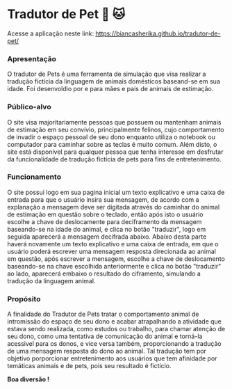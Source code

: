 # Tradutor de Pet :dog: :cat:

Acesse a aplicação neste link: https://biancasherika.github.io/tradutor-de-pet/

### Apresentação
O tradutor de Pets é uma ferramenta de simulação que visa realizar a tradução fictícia da linguagem de animais domésticos baseand-se em sua idade. Foi desenvoldio por e para mães e pais de animais de estimação.

### Público-alvo
O site visa majoritariamente pessoas que possuem ou mantenham animais de estimação em seu convívio, principalmente felinos, cujo comportamento de invadir o espaço pessoal de seu dono enquanto utiliza o notebook ou computador para caminhar sobre as teclas é muito comum. Além disto, o site está disponível para qualquer pessoa que tenha interesse em desfrutar da funcionalidade de tradução fíctícia de pets para fins de entretenimento.

### Funcionamento
O site possui logo em sua pagina inicial um texto explicativo e uma caixa de entrada para que o usuário insira sua mensagem, de acordo com a explanação a mensagem deve ser digitada através do caminhar do animal de estimação em questão sobre o teclado, então após isto o usuário escolhe a chave de deslocamente para deciframento da mensagem baseando-se na idade do animal, e clica no botão "traduzir", logo em seguida aparecerá a mensagem decifrada abaixo. 
Abaixo desta parte haverá novamente um texto explicativo e uma caixa de entrada, em que o usuário poderá escrever uma mensagem resposta direcionada ao animal em questão, após escrever a mensagem, escolhe a chave de deslocamento baseando-se na chave escolhida anteriormente e clica no botão "traduzir" ao lado, aparecerá embaixo o resultado do ciframento, simulando a tradução da linguagem animal.

### Propósito
A finalidade do Tradutor de Pets tratar o comportamento animal de intromissão do espaço de seu dono e acabar atrapalhando a atividade que estava sendo realizada, como estudos ou trabalho, para chamar atenção de seu dono, como uma tentativa de comunicação do animal e torná-la acessivel para os donos, e vice versa também, proporcionando a tradução de uma mensagem resposta do dono ao animal.
Tal tradução tem por objetivo porporcionar entretenimento aos usuários que tem afinidade por temáticas animais e de pets, pois seu resultado é fictício.

**Boa diversão !**

